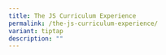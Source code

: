 ```yaml
---
title: The JS Curriculum Experience
permalink: /the-js-curriculum-experience/
variant: tiptap
description: ""
---
```

<p></p>